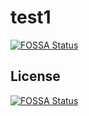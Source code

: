 # test1
[![FOSSA Status](https://app.fossa.io/api/projects/git%2Bgithub.com%2Fanshu2185%2Ftest1.svg?type=shield)](https://app.fossa.io/projects/git%2Bgithub.com%2Fanshu2185%2Ftest1?ref=badge_shield)



## License
[![FOSSA Status](https://app.fossa.io/api/projects/git%2Bgithub.com%2Fanshu2185%2Ftest1.svg?type=large)](https://app.fossa.io/projects/git%2Bgithub.com%2Fanshu2185%2Ftest1?ref=badge_large)
